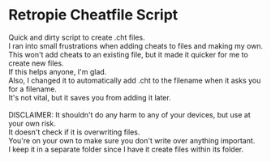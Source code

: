 # Retropie Cheatfile Script
Quick and dirty script to create .cht files.  <br>
I ran into small frustrations when adding cheats to files and making my own. <br>
This won't add cheats to an existing file, but it made it quicker for me to create new files. <br>
If this helps anyone, I'm glad. <br>
Also, I changed it to automatically add .cht to the filename when it asks you for a filename.<br>
It's not vital, but it saves you from adding it later.<br>
<br>
DISCLAIMER: It shouldn't do any harm to any of your devices, but use at your own risk.  <br>
It doesn't check if it is overwriting files. <br>
You're on your own to make sure you don't write over anything important.<br>
I keep it in a separate folder since I have it create files within its folder.<br>
